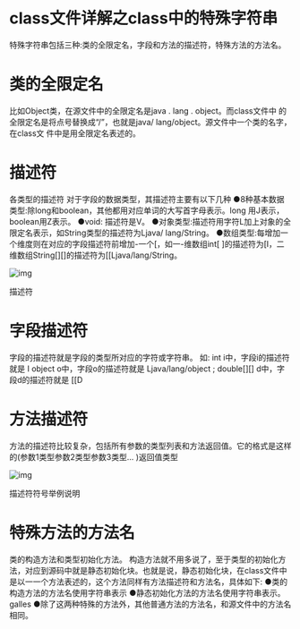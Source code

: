 # class文件详解之class中的特殊字符串

特殊字符串包括三种:类的全限定名，字段和方法的描述符，特殊方法的方法名。

# 类的全限定名

比如Object类，在源文件中的全限定名是java . lang . object。而class文件中 的全限定名是将点号替换成“/”，也就是java/ lang/object。源文件中一个类的名字，在class文 件中是用全限定名表述的。

# 描述符

各类型的描述符
对于字段的数据类型，其描述符主要有以下几种
●8种基本数据类型:除long和boolean，其他都用对应单词的大写首字母表示。long 用J表示，boolean用Z表示。
●void: 描述符是V。
●对象类型:描述符用字符L加上对象的全限定名表示，如String类型的描述符为Ljava/ lang/String。
●数组类型:每增加一个维度则在对应的字段描述符前增加-一个[，如一-维数组int[ ]的描述符为[I，二维数组String[][]的描述符为[[Ljava/lang/String。



![img](https://upload-images.jianshu.io/upload_images/16966221-f6d8270b748292f4.png?imageMogr2/auto-orient/strip|imageView2/2/w/1128/format/webp)

描述符

# 字段描述符

字段的描述符就是字段的类型所对应的字符或字符串。
如:
int i中，字段i的描述符就是 I
object o中，字段o的描述符就是 Ljava/lang/object ;
double[][] d中，字段d的描述符就是 [[D

# 方法描述符

方法的描述符比较复杂，包括所有参数的类型列表和方法返回值。它的格式是这样的(参数1类型参数2类型参数3类型... )返回值类型



![img](https://upload-images.jianshu.io/upload_images/16966221-52d4dea502809c35.png?imageMogr2/auto-orient/strip|imageView2/2/w/1122/format/webp)

描述符符号举例说明

# 特殊方法的方法名

类的构造方法和类型初始化方法。
构造方法就不用多说了，至于类型的初始化方法，对应到源码中就是静态初始化块。也就是说，静态初始化块，在class文件中 是以一一个方法表述的，这个方法同样有方法描述符和方法名，具体如下:
●类的构造方法的方法名使用字符串<init>表示
●静态初始化方法的方法名使用字符串<clinit>表示。
galles
●除了这两种特殊的方法外，其他普通方法的方法名，和源文件中的方法名相同。
